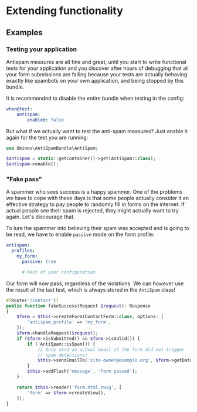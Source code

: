 # Extending functionality

## Examples

### Testing your application

Antispam measures are all fine and great, until you start to write functional tests for your application and you
discover after hours of debugging that all your form submissions are failing because your tests are actually behaving
exactly like spambots on your own application, and being stopped by this bundle.

It is recommended to disable the entire bundle when testing in the config:
```yaml title="config/packages/antispam.yaml" linenums="1" hl_lines="3"
when@test:
    antispam:
        enabled: false
```
But what if we actually *want* to test the anti-spam measures? Just enable it again for the test you are running:
```php linenums="1"
use Omines\AntiSpamBundle\AntiSpam;

$antispam = static::getContainer()->get(AntiSpam::class);
$antispam->enable();
```

### "Fake pass"

A spammer who sees success is a happy spammer. One of the problems we have to cope with these days is that some people
actually consider it an effective strategy to pay people to randomly fill in forms on the internet. If actual people see
their spam is rejected, they might actually want to try again. Let's discourage that.

To lure the spammer into believing their spam was accepted and is going to be read, we have to enable `passive` mode on
the form profile:

```yaml linenums="1" hl_lines="4"
antispam:
  profiles:
    my_form:
      passive: true

      # Rest of your configuration
```
Our form will now pass, regardless of the violations. We can however use the result of the last test, which is always
stored in the `AntiSpam` class!
```php linenums="1" hl_lines="9 10 11 12 13"
#[Route('/contact')]
public function fakeSuccess(Request $request): Response
{
    $form = $this->createForm(ContactForm::class, options: [
        'antispam_profile' => 'my_form',
    ]);
    $form->handleRequest($request);
    if ($form->isSubmitted() && $form->isValid()) {
        if (!AntiSpam::isSpam()) {
            // Only send an actual email if the form did not trigger
            // spam detections!
            $this->sendEmailTo('site-owner@example.org', $form->getData();
        }
        $this->addFlash('message', 'Form passed');
    }

    return $this->render('form.html.twig', [
        'form' => $form->createView(),
    ]);
}
```
